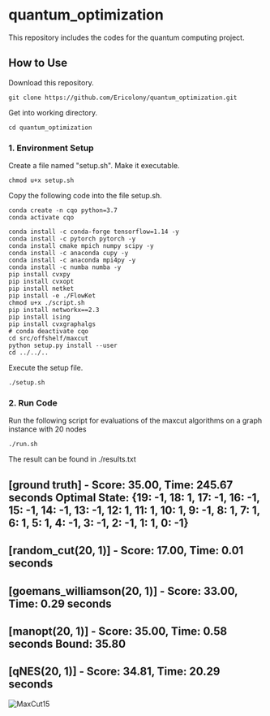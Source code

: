 # quantum_optimization #

This repository includes the codes for the quantum computing project.

## How to Use ##

Download this repository.
```
git clone https://github.com/Ericolony/quantum_optimization.git
```

Get into working directory.
```
cd quantum_optimization
```


### 1. Environment Setup ###
Create a file named "setup.sh". Make it executable.
```
chmod u+x setup.sh
```

Copy the following code into the file setup.sh.
```
conda create -n cqo python=3.7
conda activate cqo

conda install -c conda-forge tensorflow=1.14 -y
conda install -c pytorch pytorch -y
conda install cmake mpich numpy scipy -y
conda install -c anaconda cupy -y
conda install -c anaconda mpi4py -y
conda install -c numba numba -y
pip install cvxpy
pip install cvxopt
pip install netket
pip install -e ./FlowKet
chmod u+x ./script.sh
pip install networkx==2.3
pip install ising
pip install cvxgraphalgs
# conda deactivate cqo
cd src/offshelf/maxcut
python setup.py install --user
cd ../../..
```
Execute the setup file.
```
./setup.sh
```


### 2. Run Code ###

Run the following script for evaluations of the maxcut algorithms on a graph instance with 20 nodes
```
./run.sh
```

The result can be found in ./results.txt

[ground truth] - Score: 35.00, Time: 245.67 seconds
Optimal State: {19: -1, 18: 1, 17: -1, 16: -1, 15: -1, 14: -1, 13: -1, 12: 1, 11: 1, 10: 1, 9: -1, 8: 1, 7: 1, 6: 1, 5: 1, 4: -1, 3: -1, 2: -1, 1: 1, 0: -1}
----------------------------------------------------------------------------------------
[random_cut(20, 1)] - Score: 17.00, Time: 0.01 seconds
----------------------------------------------------------------------------------------
[goemans_williamson(20, 1)] - Score: 33.00, Time: 0.29 seconds
----------------------------------------------------------------------------------------
[manopt(20, 1)] - Score: 35.00, Time: 0.58 seconds Bound: 35.80
----------------------------------------------------------------------------------------
[qNES(20, 1)] - Score: 34.81, Time: 20.29 seconds
----------------------------------------------------------------------------------------

![MaxCut15](https://github.com/Ericolony/quantum_optimization/blob/master/data/maxcut/graph15.png)

